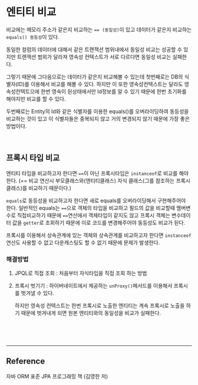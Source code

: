 # 엔티티 비교

비교에는 메모리 주소가 같은지 비교하는 `== (동일성)`이 있고 데이터가 같은지 비교하는 `equals() 동등성`이 있다.

동일한 컬럼의 데이터에 대해서 같은 트랜잭션 범위내에서 동일성 비교는 성공할 수 있지만 트랜잭션 범외가 달라져 영속성 컨텍스트가 서로 다르다면 동일성 비교는 실패한다.

그렇기 때문에 그다음으로는 데이터가 같은지 비교해볼 수 있는데 첫번째로는 DB의 식별자(ID)를 이용해서 비교를 해볼 수 있다. 하지만 이 또한 영속성컨텍스트는 달라도 영속성컨텍트으에 한번 영속이 된상태에서만 Id정보를 알 수 있기 때문에 한번 초기화를 해야지만 비교를 할 수 있다.

두번째로는 Entity의 Id와 같은 식별자를 이용한 equals()를 오버라이딩하여 동등성을 비교하는 것이 있고 이 식별자들은 중복되지 않고 거의 변경되지 않기 때문에 가장 좋은 방법이다.

<br>

## 프록시 타입 비교

엔티티 타입을 비교하고자 한다면 `==`이 아닌 프록시타입은 `instanceof`로 비교를 해야한다. (== 비교 연산시 부모클래스와(엔티티클래스) 자식 클래스(그를 참조하는 프록시클래스)를 비교하기 때문이다.)

`equals`로 동등성을 비교하고자 한다면 새로 equals를 오버라이딩해서 구현해주어야 한다.
일반적인 equals는 `==`으로 객체의 타입을 비교하고 필드의 값을 비교할때 멤버변수로 직접비교하기 때문에 `==`연산에서 객체타입이 같지도 않고 프록시 객체는 변수데이터 값을 `getter`로 조회하기 때문에 이로 코드를 변경해주어야 동등성도 비교가 된다.

프록시를 이용해서 상속관계에 있는 객체와 상속관계를 비교하고자 한다면 `instanceof`연산도 사용할 수 없고 다운캐스팅도 할 수 없기 때문에 문제가 발생한다.

### 해결방법

1. JPQL로 직접 조회 : 처음부터 자식타입을 직접 조회 하는 방법
1. 프록시 벗기기 : 하이버네이트에서 제공하는 `unProxy()`메서드를 이용해서 프록시를 벗겨낼 수 있다.

   하지만 영속성 컨텍스트는 한번 프록시로 노출한 엔티티는 계속 프록시로 노출을 하기 때문에 벗겨내게 되면 원본 엔티티와의 동일성을 비교가 실패한다.

<br><br><br>

---

## Reference

자바 ORM 표준 JPA 프로그래밍 책 (김영한 저)
